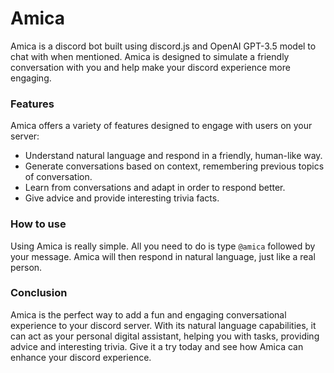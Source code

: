 # Amica

Amica is a discord bot built using discord.js and OpenAI GPT-3.5 model to chat with when mentioned. Amica is designed to simulate a friendly conversation with you and help make your discord experience more engaging.

### Features

Amica offers a variety of features designed to engage with users on your server:

- Understand natural language and respond in a friendly, human-like way.
- Generate conversations based on context, remembering previous topics of conversation.
- Learn from conversations and adapt in order to respond better.
- Give advice and provide interesting trivia facts.

### How to use

Using Amica is really simple. All you need to do is type `@amica` followed by your message. Amica will then respond in natural language, just like a real person.

### Conclusion

Amica is the perfect way to add a fun and engaging conversational experience to your discord server. With its natural language capabilities, it can act as your personal digital assistant, helping you with tasks, providing advice and interesting trivia. Give it a try today and see how Amica can enhance your discord experience.

